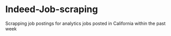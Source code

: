 # Indeed-Job-scraping
Scrapping job postings for analytics jobs posted in California within the past week
